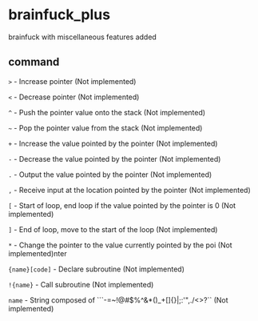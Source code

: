 # brainfuck_plus

brainfuck with miscellaneous features added


## command

`>` - Increase pointer (Not implemented)

`<` - Decrease pointer (Not implemented)

`^` - Push the pointer value onto the stack (Not implemented)

`~` - Pop the pointer value from the stack (Not implemented)

`+` - Increase the value pointed by the pointer (Not implemented)

`-` - Decrease the value pointed by the pointer (Not implemented)

`.` - Output the value pointed by the pointer (Not implemented)

`,` - Receive input at the location pointed by the pointer (Not implemented)

`[` - Start of loop, end loop if the value pointed by the pointer is 0 (Not implemented)

`]` - End of loop, move to the start of the loop (Not implemented)

`*` - Change the pointer to the value currently pointed by the poi (Not implemented)nter

`{name}[code]` - Declare subroutine (Not implemented)

`!{name}` - Call subroutine (Not implemented)

`name` - String composed of ```-=~!@#$%^&*()_+[]\{}|;:'",./<>?`` (Not implemented)
